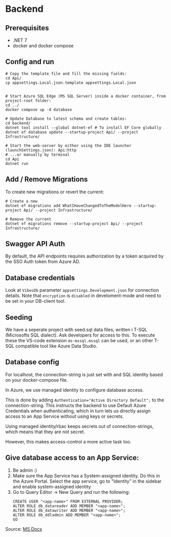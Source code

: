 # Backend
## Prerequisites
 * .NET 7
 * docker and docker compose 

## Config and run
```shell
# Copy the template file and fill the missing fields:
cd Api/
cp appsettings.Local.json.template appsettings.Local.json


# Start Azure SQL Edge (MS SQL Server) inside a docker container, from project-root folder:
cd ../
docker compose up -d database

# Update Database to latest schema and create tables: 
cd backend/
dotnet tool install --global dotnet-ef # To install EF Core globally
dotnet ef database update --startup-project Api/ --project Infrastructure/

# Start the web-server by either using the IDE launcher (launchSettings.json): Api:http
# ...or manually by terminal 
cd Api
dotnet run
```


## Add / Remove Migrations
To create new migrations or revert the current:
```shell
# Create a new
dotnet ef migrations add WhatIHaveChangedToTheModelHere --startup-project Api/ --project Infrastructure/ 

# Remove the current
dotnet ef migrations remove --startup-project Api/ --project Infrastructure/ 

```

## Swagger API Auth
By default, the API endpoints requires authorization by a token acquired by the SSO Auth token from Azure AD.

## Database credentials
Look at `VibesDb` parameter `appsettings.Development.json` for connection details. Note that `encryption` is `disabled` in develoment-mode and need to be set in your DB-client tool.


## Seeding 
We have a seperate project with seed.sql data files, written i T-SQL (Microsofts SQL dialect). Ask developers for access to this. To execute these the VS-code extension `ms-mssql.mssql` can be used, or an other T-SQL compatible tool like Azure Data Studio.

## Database config 
For localhost, the connection-string is just set with and SQL identity based on your docker-compose file. 

In Azure, we use managed identity to configure database access. 

This is done by adding `Authentication="Active Directory Default";` to the connection-string. This instructs the backend to use 
Default Azure Credentials when authenticating, which in turn lets us directly assign access to an App Service without using 
keys or secrets.

Using managed identity/rbac keeps secrets out of connection-strings, which means that they are not secret. 

However, this makes access-control a more active task too. 

## Give database access to an App Service:
1. Be admin :)
2. Make sure the App Service has a System-assigned identity. 
   Do this in the Azure Portal. Select the app service, go to "Identity" in the sidebar and enable system-assigned identity
3. Go to Query Editor -> New Query and run the following: 
   ```tsql
   CREATE USER "<app-name>" FROM EXTERNAL PROVIDER;
   ALTER ROLE db_datareader ADD MEMBER "<app-name>";
   ALTER ROLE db_datawriter ADD MEMBER "<app-name>";
   ALTER ROLE db_ddladmin ADD MEMBER "<app-name>";
   GO
   ```

Source: [MS Docs](https://learn.microsoft.com/en-us/azure/app-service/tutorial-connect-msi-azure-database?tabs=sqldatabase,systemassigned,dotnet,windowsclient#2-configure-managed-identity-for-app)
